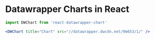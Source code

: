 # Datawrapper Charts in React

```jsx
import DWChart from 'react-datawrapper-chart'

<DWChart title="Chart" src="//datawrapper.dwcdn.net/9m653/1/" />
```
